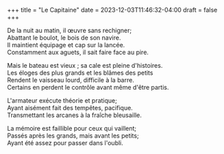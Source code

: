 +++
title = "Le Capitaine"
date = 2023-12-03T11:46:32-04:00
draft = false
+++

De la nuit au matin, il œuvre sans rechigner;  
Abattant le boulot, le bois de son navire.   
Il maintient équipage et cap sur la lancée.  
Constamment aux aguets, il sait faire face au pire.

Mais le bateau est vieux ; sa cale est pleine d'histoires.  
Les éloges des plus grands et les blâmes des petits  
Rendent le vaisseau lourd, difficile à la barre.  
Certains en perdent le contrôle avant même d'être partis.

L'armateur exécute théorie et pratique;   
Ayant aisément fait des tempêtes, pacifique.  
Transmettant les arcanes à la fraîche bleusaille. 

La mémoire est faillible pour ceux qui vaillent;  
Passés après les grands, mais avant les petits;  
Ayant été assez pour passer dans l'oubli.
